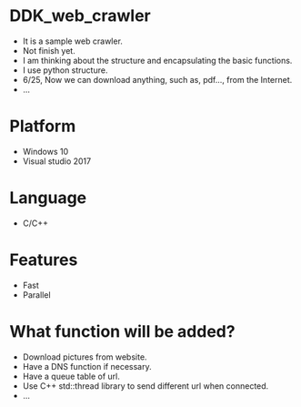 # DDK_web_crawler
* It is a sample web crawler.
* Not finish yet.
* I am thinking about the structure and encapsulating the basic functions.
* I use python structure.
* 6/25, Now we can download anything, such as, pdf..., from the Internet.
* ...

# Platform
* Windows 10
* Visual studio 2017

# Language
* C/C++

# Features
* Fast
* Parallel

# What function will be added?
* Download pictures from website.
* Have a DNS function if necessary.
* Have a queue table of url.
* Use C++ std::thread library to send different url when connected.
* ...
